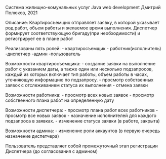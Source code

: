 Система жилищно-комунальных услуг
Java web development
Дмитрий Полюков, 2021

Описание: 
Квартиросъемщик отправляет заявку, в которой указывает род работ, объем работы и желаемое время выполнения. 
Диспетчер формирует соответствующую бригаду(при необходимости) и регистрирует ее в плане работ

Реализованы пять ролей: 
	- квартиросъемщик
	- работник(исполнитель)
	-диспетчер
	-админ
	-пользователь

Возможности квартиросъемщика: 
	- создание заявки на выполнение работ с указанием даты, а также один или несколько подзапросов, 
каждый из которых включает тип работы, объем работы в часах, уточняющую информацию по подзапросу.
	- просмотр собственных заявок с отслеживанием статуса их выполнения
	- отмена заявки

Возможности работника:
	- просмотр всех новых заявок
	- просмотр собственного плана работ на определенную дату

Возможности диспетчера: 
	- просмотр плана работ всех работников 
	- просмотр все новых заявок
	- назначение исполнителей для каждого подзапроса в заявках.
	- изменение статуса заявки (в работе, закрыта)
	
Возможности админа: 
	- изменение роли аккаунтов (в первую очередь назначение диспетчера)

Пользователь представляет собой промежуточный этап регистрации Диспетчера (до согласования с админом)
	
